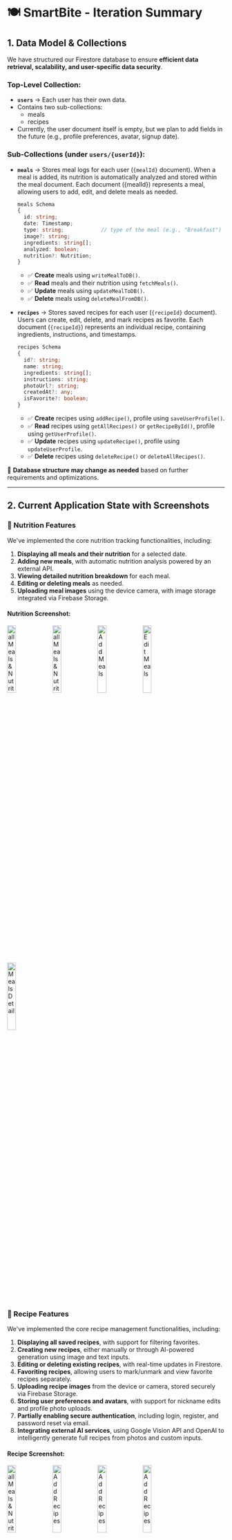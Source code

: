 # 🍽️ SmartBite - Iteration Summary

## 1. Data Model & Collections  
We have structured our Firestore database to ensure **efficient data retrieval, scalability, and user-specific data security**.

### **Top-Level Collection:**  
- **`users`** → Each user has their own data.
- Contains two sub-collections:
  - meals
  - recipes
- Currently, the user document itself is empty, but we plan to add fields in the future (e.g., profile preferences, avatar, signup date).

### **Sub-Collections (under `users/{userId}`):**  
- **`meals`** → Stores meal logs for each user (`{mealId}` document). When a meal is added, its nutrition is automatically analyzed 
and stored within the meal document. Each document ({mealId}) represents a meal, allowing users to add, edit, and delete meals as needed.

    ```ts
    meals Schema
    {
      id: string;
      date: Timestamp;
      type: string;            // type of the meal (e.g., "Breakfast")
      image?: string;
      ingredients: string[];
      analyzed: boolean;
      nutrition?: Nutrition;
    }

    ```
  - ✅ **Create** meals using `writeMealToDB()`.  
  - ✅ **Read** meals and their nutrition using `fetchMeals()`.  
  - ✅ **Update** meals using `updateMealToDB()`.  
  - ✅ **Delete** meals using `deleteMealFromDB()`.  

- **`recipes`** → Stores saved recipes for each user (`{recipeId}` document).  
Users can create, edit, delete, and mark recipes as favorite. Each document (`{recipeId}`) represents an individual recipe, containing ingredients, instructions, and timestamps.

  ```ts
  recipes Schema
  {
    id?: string;
    name: string;
    ingredients: string[];
    instructions: string;
    photoUrl?: string;
    createdAt?: any;
    isFavorite?: boolean;
  }
  ```

  - ✅ **Create** recipes using `addRecipe()`, profile using `saveUserProfile()`.
  - ✅ **Read** recipes using `getAllRecipes()` or `getRecipeById()`, profile using `getUserProfile()`.
  - ✅ **Update** recipes using `updateRecipe()`, profile using `updateUserProfile`.
  - ✅ **Delete** recipes using `deleteRecipe()` or `deleteAllRecipes()`.

 

📌 **Database structure may change as needed** based on further requirements and optimizations.

---



## 2. Current Application State with Screenshots  

### 🥗 Nutrition Features  

We've implemented the core nutrition tracking functionalities, including:  

1. **Displaying all meals and their nutrition** for a selected date.  
2. **Adding new meals**, with automatic nutrition analysis powered by an external API.  
3. **Viewing detailed nutrition breakdown** for each meal.  
4. **Editing or deleting meals** as needed.  
5. **Uploading meal images** using the device camera, with image storage integrated via Firebase Storage.


#### Nutrition Screenshot:  
<img src="assets/nutritionPhoto/allNutritions.png" alt="all Meals & Nutrition" width="20%"/>
<img src="assets/nutritionPhoto/emptyMeal.png" alt="all Meals & Nutrition" width="20%"/>
<img src="assets/nutritionPhoto/addMeal.png" alt="Add Meals" width="20%"/>
<img src="assets/nutritionPhoto/editMeal.png" alt="Edit Meals" width="20%"/>
<img src="assets/nutritionPhoto/mealDetail.png" alt="Meals Detail" width="20%"/>

### 🍳 Recipe Features  

We've implemented the core recipe management functionalities, including:  

1. **Displaying all saved recipes**, with support for filtering favorites.  
2. **Creating new recipes**, either manually or through AI-powered generation using image and text inputs.  
3. **Editing or deleting existing recipes**, with real-time updates in Firestore.  
4. **Favoriting recipes**, allowing users to mark/unmark and view favorite recipes separately.  
5. **Uploading recipe images** from the device or camera, stored securely via Firebase Storage.  
6. **Storing user preferences and avatars**, with support for nickname edits and profile photo uploads.  
7. **Partially enabling secure authentication**, including login, register, and password reset via email.  
8. **Integrating external AI services**, using Google Vision API and OpenAI to intelligently generate full recipes from photos and custom inputs.

#### Recipe Screenshot:  
<img src="assets/recipePhoto/all_recipes.png" alt="all Meals & Nutrition" width="20%"/>
<img src="assets/recipePhoto/add_recipe_transition.png" alt="Add Recipes" width="20%"/>
<img src="assets/recipePhoto/add_recipe_step1.png" alt="Add Recipes" width="20%"/>
<img src="assets/recipePhoto/add_recipe_step2.png" alt="Add Recipes" width="20%"/>
<img src="assets/recipePhoto/add_recipe_step3_ai.png" alt="Add Recipes" width="20%"/>
<img src="assets/recipePhoto/add_recipe_step3_manual.png" alt="Add Recipes" width="20%"/>
<img src="assets/recipePhoto/ai_generated_recipe.png" alt="Recipes Detail" width="20%"/>
<img src="assets/recipePhoto/editRecipe.png" alt="Edit Recipe" width="20%"/>


#### Settings Screenshot:
<img src="assets/settings.png" alt="settings" width="20%"/>

#### Profile Screenshot:
<img src="assets/profile.png" alt="profile" width="20%"/>


#### Login/Register/Forgot/Password_Strength Screenshot:
<img src="assets/login.png" alt="login" width="20%"/>
<img src="assets/register.png" alt="register" width="20%"/>
<img src="assets/forgot_password.png" alt="forgot" width="20%"/>
<img src="assets/password_strength.png" alt="strength" width="20%"/>
<img src="assets/rest_password_link.png" alt="reset" width="20%"/>

#### Welcome Screenshot:
<img src="assets/welcome_page.png" alt="welcome" width="20%"/>



---

## 3. Team Contributions  
### 👩‍💻 Yuan Tian  
**Role**: Nutrition Feature Lead  
- Designed and optimized the nutrition database structure and queries for Firestore.  
- Developed UI screens: `AllNutrition.tsx`, `AddMeal.tsx`, `EditMeal.tsx`, and `MealDetail.tsx`.  
- Implemented automatic nutrition analysis using an external API.  
- Integrated image upload functionality for meals via Firebase Storage.

---

### 👩‍🍳 Yue Wang  
**Role**: Recipe Feature Lead & System Integration 
- Designed and structured the **recipe database** in Firestore to efficiently manage user-created recipes, ensuring seamless CRUD operations.  
- Developed screen layouts and UI components for the recipe sections, including `index.tsx`(all recipe screen), `[id].tsx`(recipe detail screen), `Add.tsx`(add recipe screen), and `Edit.tsx`(edit recipe screen).  
- Implemented **favorite functionality**, allowing users to mark and unmark recipes as favorite, storing this preference in Firestore for persistence, and allowing display filters to conditionally render recipe cards in the screen.
- Applied theme changing functionality throughout the entire application. 
- Ensured data consistency by aligning the recipe structure with the meal storage model, keeping Firestore operations efficient and unified. 
- Created **profile** portal in settings screen, allowing users to click area and navigate to profile screen, in `app/(protected)/(others)/profile.tsx`; allowing sign out functionality in settings page, `app/(protected)/(others)/index.tsx`; allowing users to take or upload a photo as their profile avatar and make their own nickname on profile, making sure the data consistency with firesbase database; 
- Partially implemented **authentication** login/register/forgot password screens and functionalities in `app/(auth)`, user can now have their real time individual data that can be stored on firebase and retrirvable relating to their account, also they will be asked to input strong password through `utils/validatePassword` to make sure strong password, they will also receive password reset link from their email to reset. 
- Achieved two **external AI apis** to work as a pipeline for generated texts, using google cloud vision api to recognized from photo,`utils/googleVision`, then combine preference input to be a comprehensive prompt to OPENAI api, model: gpt-4o-mini to generate recipes,`utils/generateRecipeWithAI`. The comprehensive logic is in `app/(protected)/(recipes)/AddRecipeWizard/Step3EditConfirm`. 
- Applied a partial done **Welcome** page for users that are not registered or not logged in to browse limited contents.   !!!Note the APIs I was using are all paid usage, if you just want to see the workflow, please degrade my model selection from gpt4o to something free.



---

## 4. Next Steps  
- Integrate **camera functionality** for recipe photo uploads. - Done
- Implement **notifications** to allow users to schedule reminders. 
- Add **user authentication** to enable secure login and personalized data storage. - Done
- Improve **UI & Styling** for a better user experience.
- Acheieve **location** for grocery store recommendations.
- Possible **Daily recipe threads** for anounumous uses to browse.